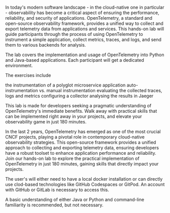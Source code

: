 In today's modern software landscape - in the cloud-native one in particular - observability has become a critical aspect of ensuring the performance, reliability, and security of applications. OpenTelemetry, a standard and open-source observability framework, provides a unified way to collect and export telemetry data from applications and services. This hands-on lab will guide participants through the process of using OpenTelemetry to instrument a simple application, collect metrics, traces, and logs, and send them to various backends for analysis.

The lab covers the implementation and usage of OpenTelemetry into Python and Java-based applications. Each participant will get a dedicated environment.



The exercises include



the instrumentation of a polyglot microservice application
auto-instrumentation vs. manual instrumentation
evaluating the collected traces, logs and metrics
configuring a collector
analysing the results in Jaeger


This lab is made for developers seeking a pragmatic understanding of OpenTelemetry's immediate benefits. Walk away with practical skills that can be implemented right away in your projects, and elevate your observability game in just 180 minutes.

In the last 2 years, OpenTelemetry has emerged as one of the most crucial CNCF projects, playing a pivotal role in contemporary cloud-native observability strategies. This open-source framework provides a unified approach to collecting and exporting telemetry data, ensuring developers have a robust toolset to enhance application performance and reliability. Join our hands-on lab to explore the practical implementation of OpenTelemetry in just 180 minutes, gaining skills that directly impact your projects.

The user's will either need to have a local docker installation or can directly use clod-based technologies like GitHub Codespaces or GitPod. An account with GitHub or GitLab is necessary to access this.

A basic understanding of either Java or Python and command-line familiarity is recommended, but not necessary.
